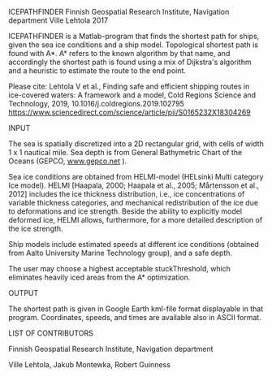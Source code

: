 ICEPATHFINDER
Finnish Geospatial Research Institute, Navigation department
Ville Lehtola 2017

ICEPATHFINDER is a Matlab-program that finds the shortest path for ships, given the sea ice conditions and a ship model. Topological shortest path is found with A*. A* refers to the known algorithm by that name, and accordingly the shortest path is found using a mix of Dijkstra's algorithm and a heuristic to estimate the route to the end point.

Please cite:
Lehtola V et al., Finding safe and efficient shipping routes in ice-covered waters: A framework and a model, Cold Regions Science and Technology, 2019, 10.1016/j.coldregions.2019.102795
https://www.sciencedirect.com/science/article/pii/S0165232X18304269

INPUT

The sea is spatially discretized into a 2D rectangular grid, with cells of width 1 x 1 nautical mile. Sea depth is from General Bathymetric Chart of the Oceans (GEPCO, www.gepco.net ).

Sea ice conditions are obtained from HELMI-model (HELsinki Multi category Ice model). HELMI [Haapala, 2000; Haapala et al., 2005; Mårtensson et al., 2012] includes the ice thickness distribution, i.e., ice concentrations of variable thickness categories, and mechanical redistribution of the ice due to deformations and ice strength. Beside the ability to explicitly model deformed ice, HELMI allows, furthermore, for a more detailed description of the ice strength.

Ship models include estimated speeds at different ice conditions (obtained from Aalto University Marine Technology group), and a safe depth.

The user may choose a highest acceptable stuckThreshold, which eliminates heavily iced areas from the A* optimization.

OUTPUT

The shortest path is given in Google Earth kml-file format displayable in that program. Coordinates, speeds, and times are available also in ASCII format.

LIST OF CONTRIBUTORS

Finnish Geospatial Research Institute, Navigation department

Ville Lehtola, Jakub Montewka, Robert Guinness
